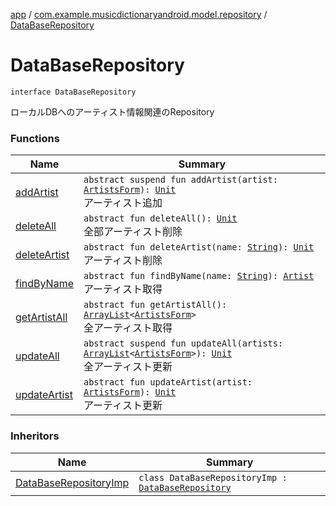 [app](../../index.md) / [com.example.musicdictionaryandroid.model.repository](../index.md) / [DataBaseRepository](./index.md)

# DataBaseRepository

`interface DataBaseRepository`

ローカルDBへのアーティスト情報関連のRepository

### Functions

| Name | Summary |
|---|---|
| [addArtist](add-artist.md) | `abstract suspend fun addArtist(artist: `[`ArtistsForm`](../../com.example.musicdictionaryandroid.model.entity/-artists-form/index.md)`): `[`Unit`](https://kotlinlang.org/api/latest/jvm/stdlib/kotlin/-unit/index.html)<br>アーティスト追加 |
| [deleteAll](delete-all.md) | `abstract fun deleteAll(): `[`Unit`](https://kotlinlang.org/api/latest/jvm/stdlib/kotlin/-unit/index.html)<br>全部アーティスト削除 |
| [deleteArtist](delete-artist.md) | `abstract fun deleteArtist(name: `[`String`](https://kotlinlang.org/api/latest/jvm/stdlib/kotlin/-string/index.html)`): `[`Unit`](https://kotlinlang.org/api/latest/jvm/stdlib/kotlin/-unit/index.html)<br>アーティスト削除 |
| [findByName](find-by-name.md) | `abstract fun findByName(name: `[`String`](https://kotlinlang.org/api/latest/jvm/stdlib/kotlin/-string/index.html)`): `[`Artist`](../../com.example.musicdictionaryandroid.model.entity/-artist/index.md)<br>アーティスト取得 |
| [getArtistAll](get-artist-all.md) | `abstract fun getArtistAll(): `[`ArrayList`](https://kotlinlang.org/api/latest/jvm/stdlib/kotlin.collections/-array-list/index.html)`<`[`ArtistsForm`](../../com.example.musicdictionaryandroid.model.entity/-artists-form/index.md)`>`<br>全アーティスト取得 |
| [updateAll](update-all.md) | `abstract suspend fun updateAll(artists: `[`ArrayList`](https://kotlinlang.org/api/latest/jvm/stdlib/kotlin.collections/-array-list/index.html)`<`[`ArtistsForm`](../../com.example.musicdictionaryandroid.model.entity/-artists-form/index.md)`>): `[`Unit`](https://kotlinlang.org/api/latest/jvm/stdlib/kotlin/-unit/index.html)<br>全アーティスト更新 |
| [updateArtist](update-artist.md) | `abstract fun updateArtist(artist: `[`ArtistsForm`](../../com.example.musicdictionaryandroid.model.entity/-artists-form/index.md)`): `[`Unit`](https://kotlinlang.org/api/latest/jvm/stdlib/kotlin/-unit/index.html)<br>アーティスト更新 |

### Inheritors

| Name | Summary |
|---|---|
| [DataBaseRepositoryImp](../-data-base-repository-imp/index.md) | `class DataBaseRepositoryImp : `[`DataBaseRepository`](./index.md) |

